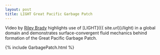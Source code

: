 ```yaml
---
layout: post
title: LIGHT Great Pacific Garbage Patch
---
```


Video by [Riley Brady](http://www.rileyxbrady.com/) highlights use of
[LIGHT]({{ site.url}}/light) in a global domain and demonstrates
surface-convergent fluid mechanics behind formation of the Great Pacific
Garbage Patch.

{% include GarbagePatch.html %}

